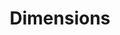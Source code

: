 ---
layout: default
bigquery: https://console.cloud.google.com/bigquery?p=covid-19-dimensions-ai&page=table&d=data&t=publications
contributors: Digital Science, https://www.digital-science.com/
cost: Free for personal, non-commercial use.
description: Dimensions contains more than 100 million publications, ranging from
  articles published in scholarly journals, books and book chapters, to preprints
  and conference proceedings. All publications are contextualized with linked data
  sets, funding, publications, patents, clinical trials, and policy documents. You
  can also view associated categories, funders, institutions, and researcher profiles.
documentation: https://docs.dimensions.ai/bigquery/index.html
last_edit: 04/11/2022, 21:24:56
location: https://www.dimensions.ai/products/free/
maintained_by: Digital Science, https://www.digital-science.com/
schema_fields:
- research_org_state_names
- categories
- kind
- funding_nzd
- grant_number
- research_org_country_names
- funding_aud
- open_access_categories_v2
- date_inserted
- expiration_date
- category_hrcs_hc
- description
- repository_name
- brief_title
- acknowledgements
- book_title
- resulting_publication_ids
- cpc
- altmetrics
- funder_org
- eisbn
- investigators
- supporting_grant_ids
- open_access_categories
- original_assignee_countries
- publication_date
- name
- funding_amount
- foa_number
- pages
- funder_org_state_codes
- granted_year
- funding_jpy
- research_orgs
- active_years
- end_date
- created_date
- associated_publication_id
- journal_lists
- date_modified
- pmid
- id
- date_normal
- family_count
- priority_date
- current_assignee_countries
- associated_publication_pmid
- doi
- funding_eur
- relationships
- filing_date
- priority_year
- arxiv_id
- isbn
- volume
- category_icrp_cso
- labels
- linkout
- start_year
- citations
- assignee_countries
- editors
- family_id
- associated_grant_ids
- current_assignee
- title
- repository_url
- mesh_terms
- category_bra
- links
- category_hrcs_rac
- wikipedia_url
- established
- jurisdiction
- clinical_trial_ids
- citations_count
- original_assignee
- acronyms
- cited_by_ids
- date_online
- date_print
- date
- legal_status
- interventions
- date_imported_gbq
- embargo_date
- conditions
- conference
- funder_org_acronyms
- types
- book_series_title
- registry
- granted_date
- funding_cad
- proceedings_title
- funder_countries
- associated_publication_arxiv_id
- year
- abstract
- current_assignee_orgs
- gender
- funding_details
- category_icrp_ct
- research_org_countries
- filing_status
- legal_events
- repository_id
- funding_chf
- patent_ids
- researcher_ids
- category_hra
- publisher
- application_number
- family_members_ids
- reference_ids
- citation_string
- category_uoa
- organisation_details
- phase
- publication_year
- original_assignee_orgs
- associated_publication_doi
- status
- address
- authors
- inventor_names
- funder_org_countries
- source_id
- type
- filing_year
- funding_gbp
- category_sdg
- language
- subtitles
- expiration_year
- funding_cny
- acronym
- issue
- funding_usd
- original_title
- assignee_orgs
- email_address
- parent_id
- resulting_publication_doi
- original_abstract
- funder_org_cities
- category_rcdc
- metrics
- research_org_cities
- funder_orgs
- category_for
- research_org_state_codes
- aliases
- journal
- ipcr
- funding_currency
- end_year
- concepts
- research_org_city_names
- license
- publication_ids
- pmcid
- mesh_headings
- start_date
- external_ids
shortname: dimensions
tags:
- scholarly literature
- patents
- funding
- clinical trials
- academic profiles
terms_of_use: 'Use of both the Dimensions COVID-19 dataset and full Dimensions dataset
  are subject to the Dimensions Terms of use: https://www.dimensions.ai/policies-terms-legal '
title: Dimensions
uuid: dcff88bd-fe6b-4fdb-8159-809bf9d7bc1c
---